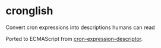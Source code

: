 # cronglish
Convert cron expressions into descriptions humans can read

Ported to ECMAScript from [cron-expression-descriptor](https://github.com/bradyholt/cron-expression-descriptor).
